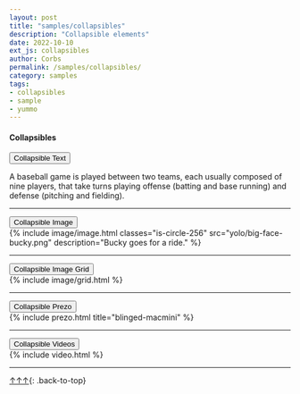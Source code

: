 ```yaml
---
layout: post
title: "samples/collapsibles"
description: "Collapsible elements"
date: 2022-10-10
ext_js: collapsibles
author: Corbs
permalink: /samples/collapsibles/
category: samples
tags:
- collapsibles
- sample
- yummo
---
```


#### Collapsibles

<div>
    <button type="button" class="collapsible">
        Collapsible Text
    </button>
    <div class="content">
        <p>
            A baseball game is played between two teams, each usually composed of nine players, that take turns playing offense (batting and base running) and defense (pitching and fielding).
        </p>
    </div>
</div>

---

<div>
    <button type="button" class="collapsible">
        Collapsible Image
    </button>
    <div class="content">
        {%
            include image/image.html
            classes="is-circle-256"
            src="yolo/big-face-bucky.png"
            description="Bucky goes for a ride."
        %}
    </div>
</div>

---

<div>
    <button type="button" class="collapsible">
        Collapsible Image Grid
    </button>
    <div class="content">
        {% include image/grid.html %}
    </div>
</div>

---

<div>
    <button type="button" class="collapsible">
        Collapsible Prezo
    </button>
    <div class="content">
        {% include prezo.html title="blinged-macmini" %}
    </div>
</div>

---

<div>
    <button type="button" class="collapsible">
        Collapsible Videos
    </button>
    <div class="content">
        {% include video.html %}
    </div>
</div>

---

[↑↑↑](#){: .back-to-top}
